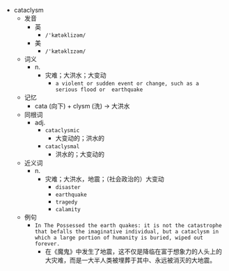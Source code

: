 - cataclysm
  - 发音
    - 英
      - `/'kætəklizəm/`
    - 美
      - `/'kætəklɪzəm/`
  - 词义
    - n.
      - 灾难；大洪水；大变动
        - `a violent or sudden event or change, such as a serious flood or  earthquake `
  - 记忆
    - cata (向下) + clysm (洗) → 大洪水
  - 同根词
    - adj.
      - `cataclysmic`
        - 大变动的；洪水的
      - `cataclysmal`
        - 洪水的；大变动的
  - 近义词
    - n.
      - 灾难；大洪水，地震；（社会政治的）大变动
        - `disaster`
        - `earthquake`
        - `tragedy`
        - `calamity`
  - 例句
    - `In The Possessed the earth quakes: it is not the catastrophe that befalls the imaginative individual, but a cataclysm in which a large portion of humanity is buried, wiped out forever.`
      - 在《魔鬼》中发生了地震，这不仅是降临在富于想象力的人头上的大灾难，而是一大半人类被埋葬于其中、永远被消灭的大地震。

